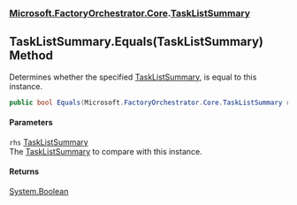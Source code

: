 ### [Microsoft.FactoryOrchestrator.Core](Microsoft_FactoryOrchestrator_Core.md 'Microsoft.FactoryOrchestrator.Core').[TaskListSummary](TaskListSummary.md 'Microsoft.FactoryOrchestrator.Core.TaskListSummary')
## TaskListSummary.Equals(TaskListSummary) Method
Determines whether the specified [TaskListSummary](TaskListSummary.md 'Microsoft.FactoryOrchestrator.Core.TaskListSummary'), is equal to this instance.  
```csharp
public bool Equals(Microsoft.FactoryOrchestrator.Core.TaskListSummary rhs);
```
#### Parameters
<a name='Microsoft_FactoryOrchestrator_Core_TaskListSummary_Equals(Microsoft_FactoryOrchestrator_Core_TaskListSummary)_rhs'></a>
`rhs` [TaskListSummary](TaskListSummary.md 'Microsoft.FactoryOrchestrator.Core.TaskListSummary')  
The [TaskListSummary](TaskListSummary.md 'Microsoft.FactoryOrchestrator.Core.TaskListSummary') to compare with this instance.
  
#### Returns
[System.Boolean](https://docs.microsoft.com/en-us/dotnet/api/System.Boolean 'System.Boolean')  
